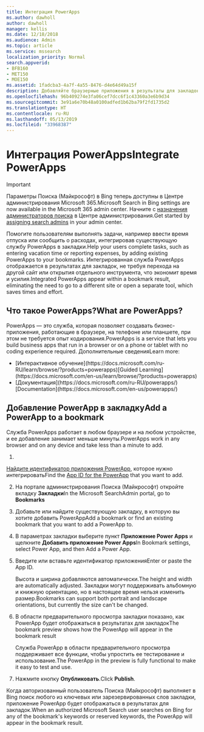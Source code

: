 ```yaml
---
title: Интеграция PowerApps
ms.author: dawholl
author: dawholl
manager: kellis
ms.date: 12/18/2018
ms.audience: Admin
ms.topic: article
ms.service: mssearch
localization_priority: Normal
search.appverid:
- BFB160
- MET150
- MOE150
ms.assetid: 1fadcba3-4a7f-4a55-8476-d4e64d49a15f
description: Добавляйте браузерные приложения в результаты для закладок в Поиске (Майкрософт)
ms.openlocfilehash: 96b409274e3fa06cef7dcc6f1c43360a3e6b9d34
ms.sourcegitcommit: 3e91a6e70b48a0100adfed1b62ba79f2fd1735d2
ms.translationtype: HT
ms.contentlocale: ru-RU
ms.lasthandoff: 05/13/2019
ms.locfileid: "33968387"
---
```

# <a name="integrate-powerapps"></a><span data-ttu-id="a9490-103">Интеграция PowerApps</span><span class="sxs-lookup"><span data-stu-id="a9490-103">Integrate PowerApps</span></span>

> [!IMPORTANT]
> <span data-ttu-id="a9490-104">Параметры Поиска (Майкрософт) в Bing теперь доступны в Центре администрирования Microsoft 365.</span><span class="sxs-lookup"><span data-stu-id="a9490-104">Microsoft Search in Bing settings are now available in the Microsoft 365 admin center.</span></span> <span data-ttu-id="a9490-105">Начните с [назначения администраторов поиска](https://docs.microsoft.com/ru-RU/microsoftsearch/setup-microsoft-search#step-2-assign-search-admin-and-search-editor) в Центре администрирования.</span><span class="sxs-lookup"><span data-stu-id="a9490-105">Get started by [assigning search admins](https://docs.microsoft.com/en-us/microsoftsearch/setup-microsoft-search#step-2-assign-search-admin-and-search-editor) in your admin center.</span></span>
    
<span data-ttu-id="a9490-106">Помогите пользователям выполнять задачи, например ввести время отпуска или сообщить о расходах, интегрировав существующую службу PowerApps в закладки.</span><span class="sxs-lookup"><span data-stu-id="a9490-106">Help your users complete tasks, such as entering vacation time or reporting expenses, by adding existing PowerApps to your bookmarks.</span></span> <span data-ttu-id="a9490-107">Интегрированная служба PowerApps отображается в результатах для закладок, не требуя перехода на другой сайт или открытия отдельного инструмента, что экономит время и усилия.</span><span class="sxs-lookup"><span data-stu-id="a9490-107">Integrated PowerApps appear within a bookmark result, eliminating the need to go to a different site or open a separate tool, which saves times and effort.</span></span>
  
## <a name="what-are-powerapps"></a><span data-ttu-id="a9490-108">Что такое PowerApps?</span><span class="sxs-lookup"><span data-stu-id="a9490-108">What are PowerApps?</span></span>

<span data-ttu-id="a9490-109">PowerApps — это служба, которая позволяет создавать бизнес-приложения, работающие в браузере, на телефоне или планшете, при этом не требуется опыт кодирования.</span><span class="sxs-lookup"><span data-stu-id="a9490-109">PowerApps is a service that lets you build business apps that run in a browser or on a phone or tablet with no coding experience required.</span></span> <span data-ttu-id="a9490-110">Дополнительные сведения</span><span class="sxs-lookup"><span data-stu-id="a9490-110">Learn more:</span></span>
  
- <span data-ttu-id="a9490-111">
  [Интерактивное обучение](https://docs.microsoft.com/ru-RU/learn/browse/?products=powerapps)</span><span class="sxs-lookup"><span data-stu-id="a9490-111">[Guided Learning](https://docs.microsoft.com/en-us/learn/browse/?products=powerapps)</span></span>
    
- <span data-ttu-id="a9490-112">
  [Документация](https://docs.microsoft.com/ru-RU/powerapps/)</span><span class="sxs-lookup"><span data-stu-id="a9490-112">[Documentation](https://docs.microsoft.com/en-us/powerapps/)</span></span>
    
## <a name="add-a-powerapp-to-a-bookmark"></a><span data-ttu-id="a9490-113">Добавление PowerApp в закладку</span><span class="sxs-lookup"><span data-stu-id="a9490-113">Add a PowerApp to a bookmark</span></span>

<span data-ttu-id="a9490-114">Служба PowerApps работает в любом браузере и на любом устройстве, и ее добавление занимает меньше минуты.</span><span class="sxs-lookup"><span data-stu-id="a9490-114">PowerApps work in any browser and on any device and take less than a minute to add.</span></span>
  
1. <span data-ttu-id="a9490-115">
  [Найдите идентификатор приложения PowerApp](https://docs.microsoft.com/ru-RU/powerapps/maker/canvas-apps/get-sessionid#get-an-app-id), которое нужно интегрировать</span><span class="sxs-lookup"><span data-stu-id="a9490-115">Find the [App ID for the PowerApp](https://docs.microsoft.com/en-us/powerapps/maker/canvas-apps/get-sessionid#get-an-app-id) that you want to add.</span></span> 
    
2. <span data-ttu-id="a9490-116">На портале администрирования Поиска (Майкрософт) откройте вкладку **Закладки**</span><span class="sxs-lookup"><span data-stu-id="a9490-116">In the Microsoft SearchAdmin portal, go to **Bookmarks**</span></span>
    
3. <span data-ttu-id="a9490-117">Добавьте или найдите существующую закладку, в которую вы хотите добавить PowerApp</span><span class="sxs-lookup"><span data-stu-id="a9490-117">Add a bookmark or find an existing bookmark that you want to add a PowerApp to.</span></span>
    
4. <span data-ttu-id="a9490-118">В параметрах закладки выберите пункт **Приложение Power Apps** и щелкните **Добавить приложение Power Apps**</span><span class="sxs-lookup"><span data-stu-id="a9490-118">In Bookmark settings, select Power App, and then Add a Power App.</span></span>
    
5. <span data-ttu-id="a9490-119">Введите или вставьте идентификатор приложения</span><span class="sxs-lookup"><span data-stu-id="a9490-119">Enter or paste the App ID.</span></span>
    
    <span data-ttu-id="a9490-120">Высота и ширина добавляются автоматически.</span><span class="sxs-lookup"><span data-stu-id="a9490-120">The height and width are automatically adjusted.</span></span> <span data-ttu-id="a9490-121">Закладки могут поддерживать альбомную и книжную ориентацию, но в настоящее время нельзя изменить размер.</span><span class="sxs-lookup"><span data-stu-id="a9490-121">Bookmarks can support both portrait and landscape orientations, but currently the size can't be changed.</span></span>
    
6. <span data-ttu-id="a9490-122">В области предварительного просмотра закладки показано, как PowerApp будет отображаться в результатах для закладок</span><span class="sxs-lookup"><span data-stu-id="a9490-122">The bookmark preview shows how the PowerApp will appear in the bookmark result</span></span>
    
    <span data-ttu-id="a9490-123">Служба PowerApp в области предварительного просмотра поддерживает все функции, чтобы упростить ее тестирование и использование.</span><span class="sxs-lookup"><span data-stu-id="a9490-123">The PowerApp in the preview is fully functional to make it easy to test and use.</span></span>
    
7. <span data-ttu-id="a9490-124">Нажмите кнопку **Опубликовать**.</span><span class="sxs-lookup"><span data-stu-id="a9490-124">Click **Publish**.</span></span>
    
<span data-ttu-id="a9490-125">Когда авторизованный пользователь Поиска (Майкрософт) выполняет в Bing поиск любого из ключевых или зарезервированных слов закладки, приложение PowerApp будет отображаться в результатах для закладок.</span><span class="sxs-lookup"><span data-stu-id="a9490-125">When an authorized Microsoft Search user searches on Bing for any of the bookmark's keywords or reserved keywords, the PowerApp will appear in the bookmark result.</span></span>

  

